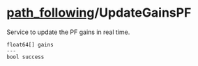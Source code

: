 # [path_following](README.md)/UpdateGainsPF

Service to update the PF gains in real time.

```
float64[] gains
---
bool success
```